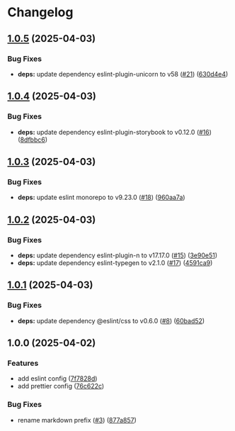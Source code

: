 # Changelog

## [1.0.5](https://github.com/re-taro/configs/compare/v1.0.4...v1.0.5) (2025-04-03)


### Bug Fixes

* **deps:** update dependency eslint-plugin-unicorn to v58 ([#21](https://github.com/re-taro/configs/issues/21)) ([630d4e4](https://github.com/re-taro/configs/commit/630d4e45e2ff5e7f0e5104e7b6c579712f63b81e))

## [1.0.4](https://github.com/re-taro/configs/compare/v1.0.3...v1.0.4) (2025-04-03)


### Bug Fixes

* **deps:** update dependency eslint-plugin-storybook to v0.12.0 ([#16](https://github.com/re-taro/configs/issues/16)) ([8dfbbc6](https://github.com/re-taro/configs/commit/8dfbbc6a4ec273d6df6431090329989ae16e2e0a))

## [1.0.3](https://github.com/re-taro/configs/compare/v1.0.2...v1.0.3) (2025-04-03)


### Bug Fixes

* **deps:** update eslint monorepo to v9.23.0 ([#18](https://github.com/re-taro/configs/issues/18)) ([960aa7a](https://github.com/re-taro/configs/commit/960aa7a3169921e288a55484df0e0c9a1158326c))

## [1.0.2](https://github.com/re-taro/configs/compare/v1.0.1...v1.0.2) (2025-04-03)


### Bug Fixes

* **deps:** update dependency eslint-plugin-n to v17.17.0 ([#15](https://github.com/re-taro/configs/issues/15)) ([3e90e51](https://github.com/re-taro/configs/commit/3e90e519d2c0c40845b352abf16acf0bc598b0ae))
* **deps:** update dependency eslint-typegen to v2.1.0 ([#17](https://github.com/re-taro/configs/issues/17)) ([4591ca9](https://github.com/re-taro/configs/commit/4591ca95512b4dc9050bf8d533aa53d768cb2844))

## [1.0.1](https://github.com/re-taro/configs/compare/v1.0.0...v1.0.1) (2025-04-03)


### Bug Fixes

* **deps:** update dependency @eslint/css to v0.6.0 ([#8](https://github.com/re-taro/configs/issues/8)) ([60bad52](https://github.com/re-taro/configs/commit/60bad52580ebdd8613eca2ca4156079bc5ac2175))

## 1.0.0 (2025-04-02)


### Features

* add eslint config ([7f7828d](https://github.com/re-taro/configs/commit/7f7828dc2e6b7e0cd1bcbdcc44ed86fed89d2816))
* add prettier config ([76c622c](https://github.com/re-taro/configs/commit/76c622c1200228ec05c95a75c1045072497a4b11))


### Bug Fixes

* rename markdown prefix ([#3](https://github.com/re-taro/configs/issues/3)) ([877a857](https://github.com/re-taro/configs/commit/877a857d04df961e700ee901bec8933798906ebe))
